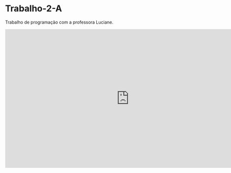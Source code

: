 # Trabalho-2-A
Trabalho de programação com a professora Luciane.
<iframe style="border: 1px solid rgba(0, 0, 0, 0.1);" width="800" height="450" src="https://www.figma.com/embed?embed_host=share&url=https%3A%2F%2Fwww.figma.com%2Fproto%2FuuW04rG0yGP9i8oygBLpIa%2FUntitled%3Ftype%3Ddesign%26node-id%3D53-3%26t%3DLDwzxtvW9EEwO08H-1%26scaling%3Dmin-zoom%26page-id%3D0%253A1%26starting-point-node-id%3D15%253A29%26mode%3Ddesign" allowfullscreen></iframe>
